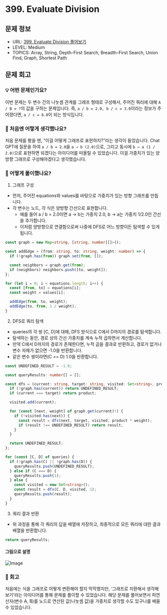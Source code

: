 # 399. Evaluate Division

## 문제 정보

- URL: [399. Evaluate Division 풀어보기](https://leetcode.com/problems/evaluate-division/description/?envType=study-plan-v2&envId=leetcode-75)
- LEVEL: Medium
- TOPICS: Array, String, Depth-First Search, Breadth-First Search, Union Find, Graph, Shortest Path

## 문제 회고

### 💡 어떤 문제인가요?

이번 문제는 두 변수 간의 나눗셈 관계를 그래프 형태로 구성해서, 주어진 쿼리에 대해 `A / B = ?`의 값을 구하는 문제입니다. 즉, `a / b = 2.0, b / c = 3.0`이라는 정보가 주어졌다면, `a / c = 6.0`이 되는 방식입니다.

### 💭 처음엔 어떻게 생각했나요?

처음 문제를 봤을 땐, “이걸 어떻게 그래프로 표현하지?”라는 생각이 들었습니다. Chat GPT에 질문을 하여 `a / b = 2.0`을 `a → b (2.0)`으로, 그리고 동시에 `b → a (1 / 2.0)`으로 표현하면 되겠다는 아이디어를 떠올릴 수 있었습니다. 이걸 가중치가 있는 양방향 그래프로 구성해야겠다고 생각했습니다.

### 🧩 어떻게 풀이했나요?

1. 그래프 구성

- 먼저, 주어진 equations와 values를 바탕으로 가중치가 있는 방향 그래프를 만듭니다.
- 각 변수는 노드, 각 식은 양방향 간선으로 표현합니다.
  - 예를 들어 a / b = 2.0이면 a → b는 가중치 2.0, b → a는 가중치 1/2.0인 간선을 추가합니다.
  - 이처럼 양방향으로 연결함으로써 나중에 DFS로 어느 방향이든 탐색할 수 있게 됩니다.

```typescript
const graph = new Map<string, [string, number][]>();

const addEdge = (from: string, to: string, weight: number) => {
  if (!graph.has(from)) graph.set(from, []);

  const neighbors = graph.get(from);
  if (neighbors) neighbors.push([to, weight]);
};

for (let i = 0; i < equations.length; i++) {
  const [from, to] = equations[i];
  const weight = values[i];

  addEdge(from, to, weight);
  addEdge(to, from, 1 / weight);
}
```

2. DFS로 쿼리 탐색

- queries의 각 쌍 [C, D]에 대해, DFS 방식으로 C에서 D까지의 경로를 탐색합니다.
- 탐색하는 동안, 경로 상의 간선 가중치를 계속 누적 곱하면서 계산합니다.
- 만약 C에서 D까지의 경로가 존재한다면, 누적 곱을 결과로 반환하고, 경로가 없거나 변수 자체가 없으면 -1.0을 반환합니다.
- 같은 변수 쌍이라면(C == D) 1.0을 반환합니다.

```typescript
const UNDEFINED_RESULT = -1.0;

const queryResults: number[] = [];

const dfs = (current: string, target: string, visited: Set<string>, product: number): number => {
  if (!graph.has(current)) return UNDEFINED_RESULT;
  if (current === target) return product;

  visited.add(current);

  for (const [next, weight] of graph.get(current)!) {
    if (!visited.has(next)) {
      const result = dfs(next, target, visited, product * weight);
      if (result !== UNDEFINED_RESULT) return result;
    }
  }

  return UNDEFINED_RESULT;
};

for (const [C, D] of queries) {
  if (!graph.has(C) || !graph.has(D)) {
    queryResults.push(UNDEFINED_RESULT);
  } else if (C === D) {
    queryResults.push(1);
  } else {
    const visited = new Set<string>();
    const result = dfs(C, D, visited, 1);
    queryResults.push(result);
  }
}
```

3. 쿼리 결과 반환

- 위 과정을 통해 각 쿼리의 답을 배열에 저장하고, 최종적으로 모든 쿼리에 대한 결과 배열을 반환합니다.

```typescript
return queryResults;
```

#### 그림으로 설명

![Image](https://github.com/user-attachments/assets/fe607027-b622-4b1d-9e08-ea862dba0e0a)

### 🤔 회고

처음에는 식을 그래프로 어떻게 변환해야 할지 막막했지만, ‘그래프로 치환해서 생각해보기’라는 아이디어를 통해 문제를 풀이할 수 있었습니다. 해당 문제를 풀어보면서 피연산자(변수 A, B)를 노드로 연산된 값(나눗셈 값)을 가중치로 생각할 수도 있구나를 배울 수 있었습니다.
